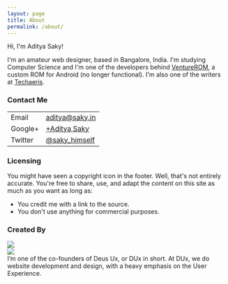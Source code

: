 ```yaml
---
layout: page
title: About
permalink: /about/
---
```


Hi, I'm Aditya Saky!

I'm an amateur web designer, based in Bangalore, India. I'm studying Computer Science and I'm one of the developers behind <a href="https://plus.google.com/communities/113182664923280225609" target="_blank">VentureROM</a>, a custom ROM for Android (no longer functional). I'm also one of the writers at <a href="http://techaeris.com/author/adityasaky" target="_blank">Techaeris</a>.

### Contact Me

<table>
<tr>
<td>Email</td>
<td><a href="mailto:aditya@saky.in">aditya@saky.in</a></td>
</tr>
<tr>
<td>Google+</td>
<td><a href="http://google.com/+AdityaSaky" target="_blank">+Aditya Saky</a></td>
</tr>
<tr>
<td>Twitter</td>
<td><a href="https://twitter.com/saky_himself" target="_blank">@saky_himself</a></td>
</tr>
</table>

<a name="licensing"></a>
<h3>Licensing</h3>

You might have seen a copyright icon in the footer. Well, that's not entirely accurate. You're free to share, use, and adapt the content on this site as much as you want as long as:
<ul>
<li>You credit me with a link to the source.</li>
<li>You don't use anything for commercial purposes.</li>
</ul>

### Created By
<div class="dux-mobile"><img src="http://saky.in/images/dux-mobile.svg"></div>
<div class="dux-desktop"><img src="http://saky.in/images/dux-desktop.svg"></div>
I’m one of the co-founders of Deus Ux, or DUx in short. At DUx, we do website development and design, with a heavy emphasis on the User Experience.
